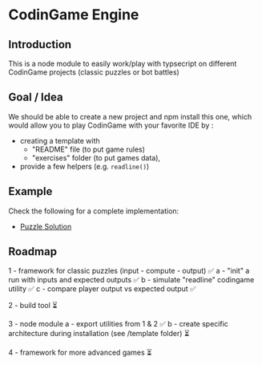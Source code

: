 # CodinGame Engine

## Introduction

This is a node module to easily work/play with typsecript on different CodinGame projects (classic puzzles or bot battles)

## Goal / Idea

We should be able to create a new project and npm install this one, which would allow you to play CodinGame with your favorite IDE by :

- creating a template with 
    - "README" file (to put game rules)
    - "exercises" folder (to put games data), 
- provide a few helpers (e.g. `readline()`)


## Example

Check the following for a complete implementation:
- [Puzzle Solution](https://github.com/doriongilmore/cg-moves-in-maze)

## Roadmap

1 - framework for classic puzzles (input - compute - output) ✅
    a - "init" a run with inputs and expected outputs ✅
    b - simulate "readline" codingame utility ✅
    c - compare player output vs expected output ✅

2 - build tool ⏳

3 - node module
    a - export utilities from 1 & 2 ✅
    b - create specific architecture during installation (see /template folder) ⏳

4 - framework for more advanced games ⏳

